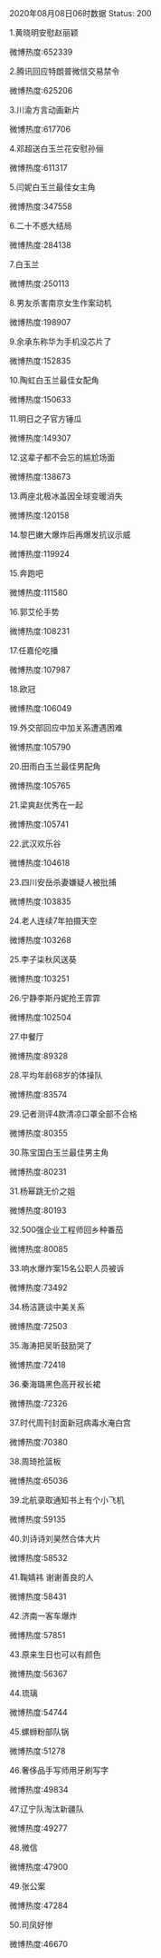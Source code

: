 2020年08月08日06时数据
Status: 200

1.黄晓明安慰赵丽颖

微博热度:652339

2.腾讯回应特朗普微信交易禁令

微博热度:625206

3.川渝方言动画新片

微博热度:617706

4.邓超送白玉兰花安慰孙俪

微博热度:611317

5.闫妮白玉兰最佳女主角

微博热度:347558

6.二十不惑大结局

微博热度:284138

7.白玉兰

微博热度:250113

8.男友杀害南京女生作案动机

微博热度:198907

9.余承东称华为手机没芯片了

微博热度:152835

10.陶虹白玉兰最佳女配角

微博热度:150633

11.明日之子官方锤瓜

微博热度:149307

12.这辈子都不会忘的尴尬场面

微博热度:138673

13.两座北极冰盖因全球变暖消失

微博热度:120158

14.黎巴嫩大爆炸后再爆发抗议示威

微博热度:119924

15.奔跑吧

微博热度:111580

16.郭艾伦手势

微博热度:108231

17.任嘉伦吃播

微博热度:107987

18.欧冠

微博热度:106049

19.外交部回应中加关系遭遇困难

微博热度:105790

20.田雨白玉兰最佳男配角

微博热度:105765

21.梁爽赵优秀在一起

微博热度:105741

22.武汉欢乐谷

微博热度:104618

23.四川安岳杀妻嫌疑人被批捕

微博热度:103835

24.老人连续7年拍摄天空

微博热度:103268

25.李子柒秋风送葵

微博热度:103251

26.宁静李斯丹妮抢王霏霏

微博热度:102504

27.中餐厅

微博热度:89328

28.平均年龄68岁的体操队

微博热度:83574

29.记者测评4款清凉口罩全部不合格

微博热度:80355

30.陈宝国白玉兰最佳男主角

微博热度:80231

31.杨幂跳无价之姐

微博热度:80193

32.500强企业工程师回乡种番茄

微博热度:80085

33.响水爆炸案15名公职人员被诉

微博热度:73492

34.杨洁篪谈中美关系

微博热度:72503

35.海涛把吴昕鼓励哭了

微博热度:72418

36.秦海璐黑色高开衩长裙

微博热度:72326

37.时代周刊封面新冠病毒水淹白宫

微博热度:70380

38.周琦抢篮板

微博热度:65036

39.北航录取通知书上有个小飞机

微博热度:59135

40.刘诗诗刘昊然合体大片

微博热度:58532

41.鞠婧祎 谢谢善良的人

微博热度:58431

42.济南一客车爆炸

微博热度:57851

43.原来生日也可以有颜色

微博热度:56367

44.琉璃

微博热度:54744

45.螺蛳粉部队锅

微博热度:51278

46.奢侈品手写师用牙刷写字

微博热度:49834

47.辽宁队淘汰新疆队

微博热度:49277

48.微信

微博热度:47900

49.张公案

微博热度:47284

50.司凤好惨

微博热度:46670

